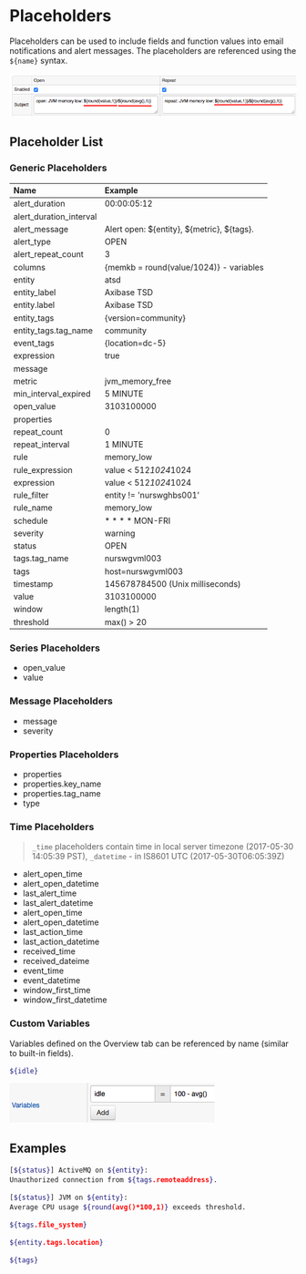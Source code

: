 # Placeholders

Placeholders can be used to include fields and function values into email notifications and alert messages.
The placeholders are referenced using the `${name}` syntax.

![](images/placeholders.png "placeholders")

## Placeholder List

### Generic Placeholders

**Name**|**Example**
:---|:---
alert_duration | 00:00:05:12
alert_duration_interval |
alert_message | Alert open: ${entity}, ${metric}, ${tags}.
alert_type | OPEN
alert_repeat_count | 3
columns | {memkb = round(value/1024)} - variables
entity | atsd
entity_label | Axibase TSD
entity.label | Axibase TSD
entity_tags | {version=community}
entity_tags.tag_name | community
event_tags | {location=dc-5}
expression | true
message |
metric | jvm_memory_free
min_interval_expired | 5 MINUTE
open_value | 3103100000
properties |
repeat_count | 0
repeat_interval | 1 MINUTE
rule | memory_low
rule_expression | value < 512*1024*1024
expression | value < 512*1024*1024
rule_filter | entity != 'nurswghbs001'
rule_name | memory_low
schedule | * * * * MON-FRI
severity | warning
status | OPEN
tags.tag_name | nurswgvml003
tags | host=nurswgvml003
timestamp | 145678784500 (Unix milliseconds)
value | 3103100000
window | length(1)
threshold | max() > 20

### Series Placeholders

* open_value
* value

### Message Placeholders

* message
* severity

### Properties Placeholders

* properties
* properties.key_name
* properties.tag_name
* type

### Time Placeholders

> `_time` placeholders contain time in local server timezone (2017-05-30 14:05:39 PST), `_datetime` - in IS8601 UTC (2017-05-30T06:05:39Z)

* alert_open_time
* alert_open_datetime
* last_alert_time
* last_alert_datetime
* alert_open_time
* alert_open_datetime
* last_action_time
* last_action_datetime
* received_time
* received_dateime
* event_time
* event_datetime
* window_first_time
* window_first_datetime

### Custom Variables

Variables defined on the Overview tab can be referenced by name (similar to built-in fields).

```sh
${idle}
```

![](images/variables.png "variables")

## Examples

```sh
[${status}] ActiveMQ on ${entity}:
Unauthorized connection from ${tags.remoteaddress}.
```

```sh
[${status}] JVM on ${entity}:
Average CPU usage ${round(avg()*100,1)} exceeds threshold.
```

```sh
${tags.file_system}
```

```sh
${entity.tags.location}
```

```sh
${tags}
```
